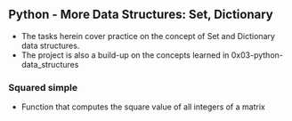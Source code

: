## Python - More Data Structures: Set, Dictionary

* The tasks herein cover practice on the concept of Set and Dictionary data structures.
* The project is also a build-up on the concepts learned in 0x03-python-data_structures

### Squared simple

* Function that computes the square value of all integers of a matrix
